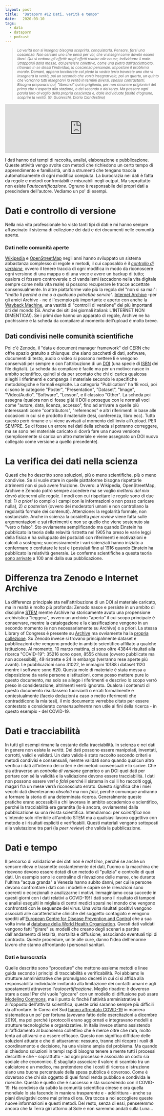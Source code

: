 ```yaml
---
layout: post
title:  "Dataporn #12 Dati, verità e tempo"
date:   2020-03-10
tags:
  - data
  - dataporn
  - podcast
---
```


> <small>*La verità non si insegna; bisogna scoprirla, conquistarla. Pensare, farsi una coscienza. Non cercare uno che pensi per voi, che vi insegni come dovete essere liberi. Qui si vedono gli effetti: dagli effetti risalire alle cause, individuare il male. Strapparsi dalla massa, dal pensiero collettivo, come una pietra dall'acciottolato, ritrovare in se stessi l'individuo, la coscienza personale. Impostare il problema morale. Domani, appena toccherete col piede la vostra terra troverete uno che vi insegnerà la verità, poi un secondo che vorrà insegnarvela, poi un quarto, un quinto che vorranno tutti insegnarvi la verità in termini diversi, spesso contrastanti. Bisogna prepararsi qui, "liberarsi" qui in prigiionia, per non rimanere prigionieri del primo che v'aspetta alla stazione, o del secondo o del terzo. Ma passare ogni parola loro al vaglio della propria coscienza e, dalle individuate falsità d'ognuno, scoprire la verità. (G. Guareschi, Diario Clandestino)*</small>

<iframe src="https://anchor.fm/dataporn/embed/episodes/Dati--verit-e-tempo-ebdmr2" height="160px" width="100%" frameborder="0" scrolling="no"></iframe>

I dati hanno dei tempi di raccolta, analisi, elaborazione e pubblicazione. Queste attività vengo svolte con metodi che richiedono un certo tempo di apprendimento e familiarità, uniti a strumenti che tengano traccia automaticamente di ogni modifica compiuta. La burocrazia nei dati è fatta da regole e metodi confrontabili e misurabili negli output. Ma soprattutto non esiste l'*autocertificazione*. Ognuno è responsabile dei propri dati a prescindere dell'autore. Vediamo un po' di esempi.

# Dati e controllo di versione
Nella mia vita professionale ho visto tanti tipi di dati e mi hanno sempre affascinato il sistema di collezione dei dati e dei documenti nelle comunità aperte.

### Dati nelle comunità aperte
[Wikipedia](https://it.wikipedia.org/wiki/Wikipedia:Raccomandazioni_e_linee_guida) e [OpenStreetMap](https://wiki.openstreetmap.org/wiki/Main_Page)  negli anni hanno sviluppato un sistema abbastanza complesso di regole e metodi, il cui caposaldo è il [*controllo di versione*](https://it.wikipedia.org/wiki/Controllo_versione), ovvero il tenere traccia di ogni modifica in modo da riconoscere ogni versione di una mappa o di una voce e avere un backup di tutto; qualora ci fossero controversie o ci vandalismi (accadono nella vita digitale sempre come nella vita reale) si possono recuperare le tracce accettate consensualmente. In altre piattaforme vale più la regola del "non si sa mai": "*metto lì perché a me o a qualcuno potrebbe servire*". [Internet Archive](https://archive.org/) -per gli amici Archive - ne é l'esempio più importante e aperto con anche la [Wayback Machine](https://archive.org/web/), una vastità di "controlli di versione" dei più importanti siti del mondo (Sì. Anche dei siti dei giornali italiani: L'INTERNET NON DIMENTICA!). Se i primi due hanno un apparato di regole, Archive ne ha pochissime e la scheda da compilare al momento dell'upload è molto breve.

## Dati condivisi nelle comunità scientifiche
Poi c'è [Zenodo](https://zenodo.org/), il "data e document manager framework" del [CERN](http://home.cern/) che offre spazio gratuito a chiunque: che siano pacchetti di dati, software, documenti di testo, audio o video si possono mettere lì e vengono conservati per sempre e con l'attribuzione di un [DOI](https://www.doi.org/hb.html) (una specie di [ISBN](https://it.wikipedia.org/wiki/ISBN) dei file digitali). La scheda da compilare è facile ma per un motivo: nasce in ambito scientifico, quindi si da per scontato che chi ci carica qualcosa alleghi i riferimenti e companga il materiale secondo le specifiche metodologiche e formali esplicite. La categoria "Publication" ha 18 voci, poi ci sono le categorie "Poster", "Presentation", "Dataset", "Image", "Video/Audio", "Software", "Lesson", e il classico "Other". La scheda poi assegna (qualora non ci fosse già) il DOI e prosegue con le normali voci come "autore, data, licenza, accesso", fino ad arrivare a quelle più interessanti come "contributors", "references" e altri riferimenti in base alle occasioni in cui si è prodotto il materiale (tesi, conferenza, libro ecc). Tutto questo però rimane e si viene avvisati al momento dell'invio all'upload. PER SEMPRE. Se ci fosse un errore nei dati della scheda si potranno correggere, ma se sono nel materiale caricato si dovrà fare una nuova versione (semplicemente si carica un altro materiale e viene assegnato un DOI nuovo collegato come versione a quello precedente).

# La verifica dei dati nella scienza
Questi che ho descritto sono soluzioni, più o meno scientifiche, più o meno condivise. Se si vuole stare in quelle piattaforme bisogna rispettarle altrimenti non si può avere fruizione. Ovvero: a Wikipedia, OpenStreetMap, Archive e Zenodo potrò sempre accedere ma se voglio *metterci del mio* dovrò attenermi alle regole. I modi con cui rispettare le regole sono di due tipi: 1) *a priori* (o compilo i campi con le informazioni o non posso caricare nulla), 2) *a posteriori* (ovvero dei moderatori umani e non controllano la regolarità formale dei contenuti). Attenzione: la regolarità formale, non sostanziale. Anche in scienza la cosidetta *peer review* viene fatta sulle argomentazioni e sui riferimenti e non se quello che viene sostenuto sia "vero o falso". Sto ovviamente semplificando ma quando Einstein ha pubblicato la teoria della relavità ristretta nel 1905 ha preso le varie leggi della fisica e ha sviluppato dei postulati con riferimenti e motivazioni e calcoli a sostegno; successivamente i vari scienziati hanno iniziato a confermare o confutare le tesi e i postulati fino al 1916 quando Einstein ha pubblicato la relatività generale. Le conferme scientifiche a questa teoria [sono arrivate](https://www.space.com/40958-einstein-general-relativity-test-distant-galaxy.html) a 100 anni dalla sua pubblicazione.

# Differenza tra Zenodo e Internet Archive
La differenza principale sta nell'attribuzione di un DOI al materiale caricato, ma in realtà è molto più profonda: Zenodo nasce e persiste in un ambito di discipline [STEM](https://it.wikipedia.org/wiki/STEM#:~:text=L'acronimo%20STEM%2C%20dall',e%20i%20relativi%20corsi%20di%20studio.) mentre Archive ha storicamente avuto una propensione archivistica "leggera", ovvero un archivio "aperto" il cui scopo principale è conservare, mentre la catalogazione e la classificazione vengono in un secondo momento (e non necessariamente su Archive) o a priori. La stessa Library of Congress è presente su [Archive](https://archive.org/details/library_of_congress) ma ovviamente ha la [propria collezione](https://www.loc.gov/collections/). Su Zenodo invece si trovano principalmente dataset e pubblicazioni che vengono prodotte in ambito scientifico affiliato a qualche istituzione. Al momento, 10 marzo mattina, ci sono oltre 43844 risultati alla ricerca "COVID-19": 35216 sono open, 8555 chiuse (ovvero pubblicate ma non accessibili), 49 ristrette e 24 in embargo (verranno rese aperte più avanti). Le pubblicazioni sono 31022, le immagini 10188 i dataset 1120 mentre i software sono 620. Questa mole di materiale è stata messa a disposizione da varie persone e istituzioni, come posso mettere pure io questo documento, ma solo se allego i riferimenti e descrivo lo scopo verrò preso in considerazione, altrimenti verrò ignorato. Qualora i contenuti di questo documento risultassero fuorvianti o errati formalmente e contestualmente (faccio deduzioni a caso o metto riferimenti che contraddicono la mia tesi), il mio documento verrebbe citato per essere contestato e considerato *consensualmente* non utile ai fini della ricerca - in questo esempio - del COVID-19.

# Dati e tracciabilità
In tutti gli esempi rimane la costante della tracciabilità. In scienza e nei dati in genere non esiste la *verità*. Dei dati possono essere manipolati, inventati, corrotti, validi e validati. Un dato valido è stato raccolto secondo criteri e metodi condivisi e consensuali, mentre validati sono quando qualcun altro verifica i dati all'interno dei criteri e dei metodi consensuali e lo scrive. Che sia attraverso un *controllo di versione* generico o un DOI quei dati per portare con sé la validità e la validazione devono essere tracciabilità. I dati non possono essere *veri* o *falsi* perché il sistema in cui li ho raccolti oggi, magari fra un mese verrà riconosciuto errato. Questo significa che i miei vecchi dati diventeranno *obsoleti* ma non *falsi*, perché comunque andranno a formare la storia di una determinata ricerca. Generalmente queste pratiche erano accessibili a chi lavorava in ambito accademico e scientifico, perché la tracciabilità era garantita (lo è ancora, ovviamente) dalla pubblicazione su una rivista scientifica. Intendiamoci per *scientifica* non s'intende solo riferibile all'ambito STEM ma a qualsiasi lavoro oggettivo con metodo e i risultati espliciti e verificabili. Questi materiali vengono sottoposti alla valutazione tra pari (la *peer review*) che valida la pubblicazione.

# Dati e tempo
Il percorso di validazione dei dati non è *real time*, perché se anche un sensore rileva e trasmette costantemente dei dati, l'uomo o la macchina che ricevono devono essere dotati di un metodo di "pulizia" e controllo di quei dati. Un esempio sono le centraline di rilevazione delle maree, che durante l'ultima "acqua granda" a Venezia hanno subito danni, per cui le persone devono confrontare i dati con i modelli e capire se le rilevazioni sono coerenti o eccezionali e analizzarne i motivi. Immaginiamo cosa succede in questi giorni con i dati relativi a COVID-19! I dati sono il risultato di tamponi e analisi eseguiti in migliaia di centri medici sparsi nel mondo che vengono confrontati con le sequenze del virus. Una volta risultati positivi vengono associati alle caratteristiche cliniche del soggetto contagiato e vengono spediti all'[European Centre for Disease Prevention and Control](https://www.ecdc.europa.eu/en/novel-coronavirus-china) che a sua volta invia al [database della World Health Organization](https://www.who.int/emergencies/diseases/novel-coronavirus-2019/global-research-on-novel-coronavirus-2019-ncov). Questi dati validati vengono fatti "girare" su modelli che creano degli scenari a partire dall'andamento di letalità, mortalità e diffusione, associando eventuali tipi di contrasto. Queste procedure, unite alle cure, danno l'idea dell'enorme lavoro che stanno affrontando i personali sanitari.

### Dati e burocrazia
Quelle descritte sono "procedure" che mettono assieme metodi e linee guida secondo i principi di tracciabilità e verificabilità. Poi abbiamo le strutture amministrative che promulgano decreti in cui ci si affida alla responsabilità individuale invitando alla limitazione dei contatti umani e agli spostamenti attraverso l'*autocertificazione*. Meglio ribadire: è doveroso stare a casa! Per chi vuole "giocare" con un modello di diffusione può usare [Modeling Commons](http://modelingcommons.org/browse/one_model/6223#model_tabs_browse_nlw), ma il punto è: finché l'attività amministrativa è all'opposto dell'attività scientifica, queste crisi saranno sempre più difficili da affrontare. In Corea del Sud [hanno affrontato COVID-19](https://asiatimes.com/2020/03/why-are-koreas-covid-19-death-rates-so-low/) in maniera sistematica un po' per fortuna (avevano fatto delle esercitazioni a dicembre 2019), ma poi perché i protocolli erano aggiornati e integravano modelli e strutture tecnologiche e organizzative. In Italia invece stiamo assistendo all'affidamento al buonsenso collettivo che è merce oltre che rara, molto lenta ad attivarsi e a essere efficace. Questo non significa diffidare delle soluzioni attuate e che di attueranno: nessuno, tranne chi ricopre i ruoli di coordinamento e decisione, ha una visione ampia del problema. Ma quando si chiedono soluzioni in tempi rapidi bisogna tenere a mente tutti i processi descritti e che - soprattutto - ad ogni processo è associato un costo sia sociale che economico. È sbagliato associare il valore di scambio tra un calciatore e un medico, ma pretendere che i costi di ricerca e istruzione siano una buona percentuale della spesa pubblica è doveroso. Come è doveroso che chi sia oggetto di quei fondi renda pubblico e condivida le ricerche. Questo è quello che è successo e sta succedendo con il COVID-19. Ha condiviso da subito la comunità scientifica cinese e ora quella mondiale lo sta facendo in maniera trasparente e - addirittura - anche su piani divulgativi come mai prima di ora. Ora tocca a noi accogliere queste nuove informazioni e questi metodi. Del resto, senza di essi, penseremmo ancora che la Terra giri attorno al Sole e non saremmo andati sulla Luna...
